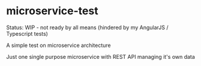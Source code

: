 microservice-test
=================

Status: WIP - not ready by all means (hindered by my AngularJS / Typescript tests)

A simple test on microservice architecture

Just one single purpose microservice with REST API managing it's own data
